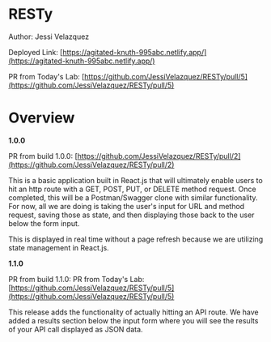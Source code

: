 # RESTy

Author: Jessi Velazquez

Deployed Link: [https://agitated-knuth-995abc.netlify.app/](https://agitated-knuth-995abc.netlify.app/)

PR from Today's Lab: [https://github.com/JessiVelazquez/RESTy/pull/5](https://github.com/JessiVelazquez/RESTy/pull/5)

# Overview

**1.0.0**

PR from build 1.0.0: [https://github.com/JessiVelazquez/RESTy/pull/2](https://github.com/JessiVelazquez/RESTy/pull/2)

This is a basic application built in React.js that will ultimately enable users to hit an http route with a GET, POST, PUT, or DELETE method request. Once completed, this will be a Postman/Swagger clone with similar functionality. For now, all we are doing is taking the user's input for URL and method request, saving those as state, and then displaying those back to the user below the form input.

This is displayed in real time without a page refresh because we are utilizing state management in React.js.

**1.1.0**

PR from build 1.1.0: PR from Today's Lab: [https://github.com/JessiVelazquez/RESTy/pull/5](https://github.com/JessiVelazquez/RESTy/pull/5)

This release adds the functionality of actually hitting an API route. We have added a results section below the input form where you will see the results of your API call displayed as JSON data.